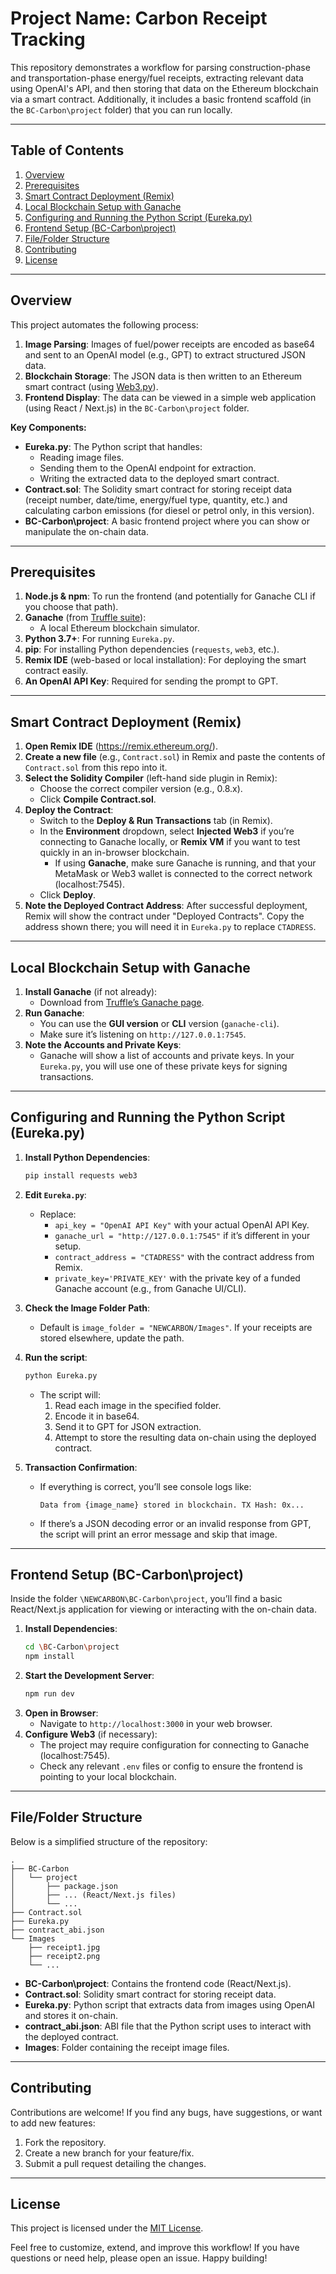 # Project Name: Carbon Receipt Tracking

This repository demonstrates a workflow for parsing construction-phase and transportation-phase energy/fuel receipts, extracting relevant data using OpenAI's API, and then storing that data on the Ethereum blockchain via a smart contract. Additionally, it includes a basic frontend scaffold (in the `BC-Carbon\project` folder) that you can run locally.

---
## Table of Contents
1. [Overview](#overview)
2. [Prerequisites](#prerequisites)
3. [Smart Contract Deployment (Remix)](#smart-contract-deployment-remix)
4. [Local Blockchain Setup with Ganache](#local-blockchain-setup-with-ganache)
5. [Configuring and Running the Python Script (Eureka.py)](#configuring-and-running-the-python-script-eurekapy)
6. [Frontend Setup (BC-Carbon\project)](#frontend-setup-bc-carbonproject)
7. [File/Folder Structure](#filefolder-structure)
8. [Contributing](#contributing)
9. [License](#license)

---

## Overview

This project automates the following process:

1. **Image Parsing**: Images of fuel/power receipts are encoded as base64 and sent to an OpenAI model (e.g., GPT) to extract structured JSON data.
2. **Blockchain Storage**: The JSON data is then written to an Ethereum smart contract (using [Web3.py](https://web3py.readthedocs.io/)).
3. **Frontend Display**: The data can be viewed in a simple web application (using React / Next.js) in the `BC-Carbon\project` folder.

**Key Components:**
- **Eureka.py**: The Python script that handles:
  - Reading image files.
  - Sending them to the OpenAI endpoint for extraction.
  - Writing the extracted data to the deployed smart contract.
- **Contract.sol**: The Solidity smart contract for storing receipt data (receipt number, date/time, energy/fuel type, quantity, etc.) and calculating carbon emissions (for diesel or petrol only, in this version).
- **BC-Carbon\project**: A basic frontend project where you can show or manipulate the on-chain data.

---

## Prerequisites

1. **Node.js & npm**: To run the frontend (and potentially for Ganache CLI if you choose that path).
2. **Ganache** (from [Truffle suite](https://trufflesuite.com/ganache/)):
   - A local Ethereum blockchain simulator.
3. **Python 3.7+**: For running `Eureka.py`.
4. **pip**: For installing Python dependencies (`requests`, `web3`, etc.).
5. **Remix IDE** (web-based or local installation): For deploying the smart contract easily.
6. **An OpenAI API Key**: Required for sending the prompt to GPT.

---

## Smart Contract Deployment (Remix)

1. **Open Remix IDE** (https://remix.ethereum.org/).
2. **Create a new file** (e.g., `Contract.sol`) in Remix and paste the contents of `Contract.sol` from this repo into it.
3. **Select the Solidity Compiler** (left-hand side plugin in Remix):
   - Choose the correct compiler version (e.g., 0.8.x).
   - Click **Compile Contract.sol**.
4. **Deploy the Contract**:
   - Switch to the **Deploy & Run Transactions** tab (in Remix).
   - In the **Environment** dropdown, select **Injected Web3** if you’re connecting to Ganache locally, or **Remix VM** if you want to test quickly in an in-browser blockchain. 
     - If using **Ganache**, make sure Ganache is running, and that your MetaMask or Web3 wallet is connected to the correct network (localhost:7545).
   - Click **Deploy**.
5. **Note the Deployed Contract Address**: After successful deployment, Remix will show the contract under "Deployed Contracts". Copy the address shown there; you will need it in `Eureka.py` to replace `CTADRESS`.

---

## Local Blockchain Setup with Ganache

1. **Install Ganache** (if not already):
   - Download from [Truffle’s Ganache page](https://trufflesuite.com/ganache/).
2. **Run Ganache**:
   - You can use the **GUI version** or **CLI** version (`ganache-cli`).
   - Make sure it’s listening on `http://127.0.0.1:7545`.
3. **Note the Accounts and Private Keys**:
   - Ganache will show a list of accounts and private keys. In your `Eureka.py`, you will use one of these private keys for signing transactions.

---

## Configuring and Running the Python Script (Eureka.py)

1. **Install Python Dependencies**:
   ```bash
   pip install requests web3
   ```
2. **Edit `Eureka.py`**:
   - Replace:
     - `api_key = "OpenAI API Key"` with your actual OpenAI API Key.
     - `ganache_url = "http://127.0.0.1:7545"` if it’s different in your setup.
     - `contract_address = "CTADRESS"` with the contract address from Remix.
     - `private_key='PRIVATE_KEY'` with the private key of a funded Ganache account (e.g., from Ganache UI/CLI).
3. **Check the Image Folder Path**:
   - Default is `image_folder = "NEWCARBON/Images"`. If your receipts are stored elsewhere, update the path.
4. **Run the script**:
   ```bash
   python Eureka.py
   ```
   - The script will:
     1. Read each image in the specified folder.
     2. Encode it in base64.
     3. Send it to GPT for JSON extraction.
     4. Attempt to store the resulting data on-chain using the deployed contract.

5. **Transaction Confirmation**:
   - If everything is correct, you’ll see console logs like:
     ```
     Data from {image_name} stored in blockchain. TX Hash: 0x...
     ```
   - If there’s a JSON decoding error or an invalid response from GPT, the script will print an error message and skip that image.

---

## Frontend Setup (BC-Carbon\project)

Inside the folder `\NEWCARBON\BC-Carbon\project`, you’ll find a basic React/Next.js application for viewing or interacting with the on-chain data.

1. **Install Dependencies**:
   ```bash
   cd \BC-Carbon\project
   npm install
   ```
2. **Start the Development Server**:
   ```bash
   npm run dev
   ```
3. **Open in Browser**:
   - Navigate to `http://localhost:3000` in your web browser.
4. **Configure Web3** (if necessary):
   - The project may require configuration for connecting to Ganache (localhost:7545). 
   - Check any relevant `.env` files or config to ensure the frontend is pointing to your local blockchain.

---

## File/Folder Structure

Below is a simplified structure of the repository:

```
.
├── BC-Carbon
│   └── project
│       ├── package.json
│       ├── ... (React/Next.js files)
│       └── ...
├── Contract.sol
├── Eureka.py
├── contract_abi.json
└── Images
    ├── receipt1.jpg
    ├── receipt2.png
    └── ...
```

- **BC-Carbon\project**: Contains the frontend code (React/Next.js).
- **Contract.sol**: Solidity smart contract for storing receipt data.
- **Eureka.py**: Python script that extracts data from images using OpenAI and stores it on-chain.
- **contract_abi.json**: ABI file that the Python script uses to interact with the deployed contract.
- **Images**: Folder containing the receipt image files.

---

## Contributing

Contributions are welcome! If you find any bugs, have suggestions, or want to add new features:
1. Fork the repository.
2. Create a new branch for your feature/fix.
3. Submit a pull request detailing the changes.

---

## License

This project is licensed under the [MIT License](LICENSE). 

Feel free to customize, extend, and improve this workflow! If you have questions or need help, please open an issue. Happy building!
